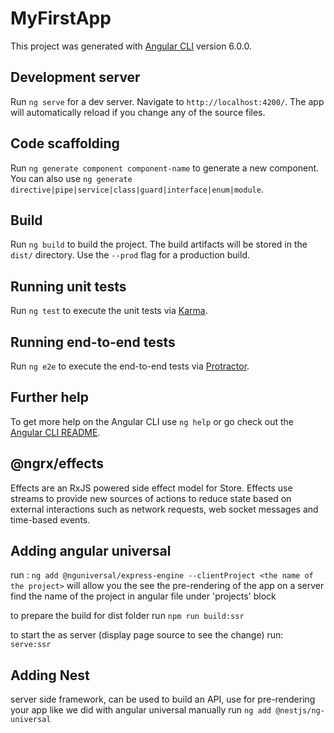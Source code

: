 # MyFirstApp

This project was generated with [Angular CLI](https://github.com/angular/angular-cli) version 6.0.0.

## Development server

Run `ng serve` for a dev server. Navigate to `http://localhost:4200/`. The app will automatically reload if you change any of the source files.

## Code scaffolding

Run `ng generate component component-name` to generate a new component. You can also use `ng generate directive|pipe|service|class|guard|interface|enum|module`.

## Build

Run `ng build` to build the project. The build artifacts will be stored in the `dist/` directory. Use the `--prod` flag for a production build.

## Running unit tests

Run `ng test` to execute the unit tests via [Karma](https://karma-runner.github.io).

## Running end-to-end tests

Run `ng e2e` to execute the end-to-end tests via [Protractor](http://www.protractortest.org/).

## Further help

To get more help on the Angular CLI use `ng help` or go check out the [Angular CLI README](https://github.com/angular/angular-cli/blob/master/README.md).


## @ngrx/effects 
Effects are an RxJS powered side effect model for Store. Effects use streams to provide new sources of actions to reduce state based on external interactions such as network requests, web socket messages and time-based events.


## Adding angular universal 
run : `ng add @nguniversal/express-engine --clientProject <the name of the project>`
will allow you the see the pre-rendering of the app on a server
find the name of the project in angular file under 'projects' block

to prepare the build for dist folder
run `npm run build:ssr`

to start the as server (display page source to see the change)
run: `serve:ssr`

## Adding Nest
server side framework, can be used to build an API, use for pre-rendering your app like we did with angular universal manually 
run `ng add @nestjs/ng-universal`
